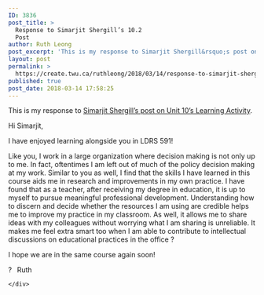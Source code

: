 ```yaml
---
ID: 3836
post_title: >
  Response to Simarjit Shergill’s 10.2
  Post
author: Ruth Leong
post_excerpt: 'This is my response to Simarjit Shergill&rsquo;s post on Unit 10&rsquo;s Learning Activity. Hi Simarjit, I have enjoyed learning alongside you in LDRS 591! Like you, I work in a large organization where decision making is not only up to me. In fact, oftentimes I am left out of much of the policy decision making [&hellip;]'
layout: post
permalink: >
  https://create.twu.ca/ruthleong/2018/03/14/response-to-simarjit-shergills-10-2-post/
published: true
post_date: 2018-03-14 17:58:25
---
```

<p>This is my response to <a href="https://create.twu.ca/icandothis/2018/03/04/ldrs-591-activity-10-1/">Simarjit Shergill&#8217;s post on Unit 10&#8217;s Learning Activity</a>.</p>
<p>Hi Simarjit,</p>
<p>I have enjoyed learning alongside you in LDRS 591!</p>
<p>Like you, I work in a large organization where decision making is not only up to me. In fact, oftentimes I am left out of much of the policy decision making at my work. Similar to you as well, I find that the skills I have learned in this course aids me in research and improvements in my own practice. I have found that as a teacher, after receiving my degree in education, it is up to myself to pursue meaningful professional development. Understanding how to discern and decide whether the resources I am using are credible helps me to improve my practice in my classroom. As well, it allows me to share ideas with my colleagues without worrying what I am sharing is unreliable. It makes me feel extra smart too when I am able to contribute to intellectual discussions on educational practices in the office <img src="https://s.w.org/images/core/emoji/2.4/72x72/1f609.png" alt="?" class="wp-smiley" style="height: 1em; max-height: 1em;" /></p>
<p>I hope we are in the same course again soon!</p>
<p><img src="https://s.w.org/images/core/emoji/2.4/72x72/1f642.png" alt="?" class="wp-smiley" style="height: 1em; max-height: 1em;" /> Ruth</p>
<div id="themify_builder_content-503" data-postid="503" class="themify_builder_content themify_builder_content-503 themify_builder">

    </div>
<!-- /themify_builder_content -->